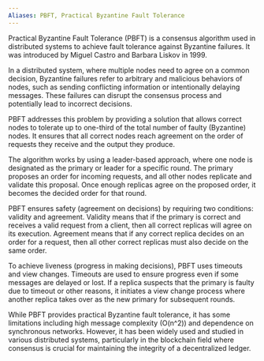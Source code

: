 ```yaml
---
Aliases: PBFT, Practical Byzantine Fault Tolerance
---
```


Practical Byzantine Fault Tolerance (PBFT) is a consensus algorithm used in distributed systems to achieve fault tolerance against Byzantine failures. It was introduced by Miguel Castro and Barbara Liskov in 1999.

In a distributed system, where multiple nodes need to agree on a common decision, Byzantine failures refer to arbitrary and malicious behaviors of nodes, such as sending conflicting information or intentionally delaying messages. These failures can disrupt the consensus process and potentially lead to incorrect decisions.

PBFT addresses this problem by providing a solution that allows correct nodes to tolerate up to one-third of the total number of faulty (Byzantine) nodes. It ensures that all correct nodes reach agreement on the order of requests they receive and the output they produce.

The algorithm works by using a leader-based approach, where one node is designated as the primary or leader for a specific round. The primary proposes an order for incoming requests, and all other nodes replicate and validate this proposal. Once enough replicas agree on the proposed order, it becomes the decided order for that round.

PBFT ensures safety (agreement on decisions) by requiring two conditions: validity and agreement. Validity means that if the primary is correct and receives a valid request from a client, then all correct replicas will agree on its execution. Agreement means that if any correct replica decides on an order for a request, then all other correct replicas must also decide on the same order.

To achieve liveness (progress in making decisions), PBFT uses timeouts and view changes. Timeouts are used to ensure progress even if some messages are delayed or lost. If a replica suspects that the primary is faulty due to timeout or other reasons, it initiates a view change process where another replica takes over as the new primary for subsequent rounds.

While PBFT provides practical Byzantine fault tolerance, it has some limitations including high message complexity (O(n^2)) and dependence on synchronous networks. However, it has been widely used and studied in various distributed systems, particularly in the blockchain field where consensus is crucial for maintaining the integrity of a decentralized ledger.